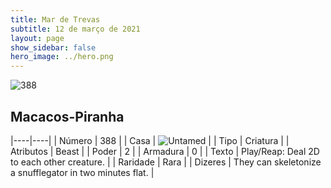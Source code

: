 ```yaml
---
title: Mar de Trevas
subtitle: 12 de março de 2021
layout: page
show_sidebar: false
hero_image: ../hero.png
---
```


![388](https://cdn.keyforgegame.com/media/card_front/pt/496_388_9WCFVMXQMVJG_pt.png)

## Macacos-Piranha

|----|----|
| Número | 388 |
| Casa | ![Untamed](https://archonarcana.com/images/thumb/b/bd/Untamed.png/22px-Untamed.png "Indomados") |
| Tipo | Criatura |
| Atributos | Beast |
| Poder | 2 |
| Armadura | 0 |
| Texto | Play/Reap: Deal 2D to each other creature. |
| Raridade | Rara |
| Dizeres | They can skeletonize a snufflegator in two minutes flat. |
